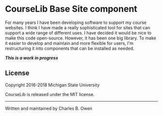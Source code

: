 # CourseLib Base Site component

For many years I have been developing software to support my course websites. 
I think I have made a really sophisticated tool for sites that can support
a wide range of different uses. I have decided it would be nice to
make this code open-source. However, it has been one big library. To make it
easier to develop and maintain and more flexible for users, I'm restructuring
it into components that can be installed as needed. 

***This is a work in progress***


## License

Copyright 2016-2018 Michigan State University

CourseLib is released under the MIT license.

* * *

Written and maintained by Charles B. Owen

